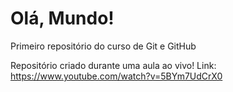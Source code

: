 # Olá, Mundo!
 Primeiro repositório do curso de Git e GitHub

 Repositório criado durante uma aula ao vivo!
 Link: https://www.youtube.com/watch?v=5BYm7UdCrX0